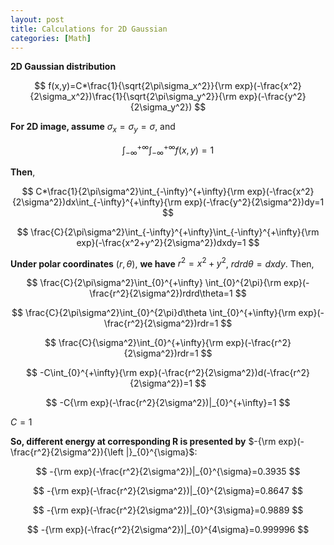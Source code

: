 ```yaml
---
layout: post
title: Calculations for 2D Gaussian
categories: [Math]
---
```


**2D Gaussian distribution**

$$
f(x,y)=C*\frac{1}{\sqrt{2\pi\sigma_x^2}}{\rm exp}(-\frac{x^2}{2\sigma_x^2})\frac{1}{\sqrt{2\pi\sigma_y^2}}{\rm exp}(-\frac{y^2}{2\sigma_y^2})
$$

**For 2D image, assume** $\sigma_x=\sigma_y=\sigma$, and

$$
\int_{-\infty}^{+\infty}\int_{-\infty}^{+\infty}f(x,y)=1
$$

**Then**,

$$
C*\frac{1}{2\pi\sigma^2}\int_{-\infty}^{+\infty}{\rm exp}(-\frac{x^2}{2\sigma^2})dx\int_{-\infty}^{+\infty}{\rm exp}(-\frac{y^2}{2\sigma^2})dy=1
$$

$$
\frac{C}{2\pi\sigma^2}\int_{-\infty}^{+\infty}\int_{-\infty}^{+\infty}{\rm exp}(-\frac{x^2+y^2}{2\sigma^2})dxdy=1
$$

**Under polar coordinates** $(r, \theta)$, **we have** $r^2=x^2+y^2$, $rdrd\theta=dxdy$. Then,

$$
\frac{C}{2\pi\sigma^2}\int_{0}^{+\infty} \int_{0}^{2\pi}{\rm exp}(-\frac{r^2}{2\sigma^2})rdrd\theta=1
$$

$$
\frac{C}{2\pi\sigma^2}\int_{0}^{2\pi}d\theta \int_{0}^{+\infty}{\rm exp}(-\frac{r^2}{2\sigma^2})rdr=1
$$

$$
\frac{C}{\sigma^2}\int_{0}^{+\infty}{\rm exp}(-\frac{r^2}{2\sigma^2})rdr=1
$$

$$
-C\int_{0}^{+\infty}{\rm exp}(-\frac{r^2}{2\sigma^2})d(-\frac{r^2}{2\sigma^2})=1
$$

$$
-C{\rm exp}(-\frac{r^2}{2\sigma^2})|_{0}^{+\infty}=1
$$

$C=1$

**So, different energy at corresponding R is presented by** $-{\rm exp}(-\frac{r^2}{2\sigma^2}){\left |}_{0}^{\sigma}$:

$$
-{\rm exp}(-\frac{r^2}{2\sigma^2})|_{0}^{\sigma}=0.3935
$$

$$
-{\rm exp}(-\frac{r^2}{2\sigma^2})|_{0}^{2\sigma}=0.8647
$$

$$
-{\rm exp}(-\frac{r^2}{2\sigma^2})|_{0}^{3\sigma}=0.9889
$$

$$
-{\rm exp}(-\frac{r^2}{2\sigma^2})|_{0}^{4\sigma}=0.999996
$$